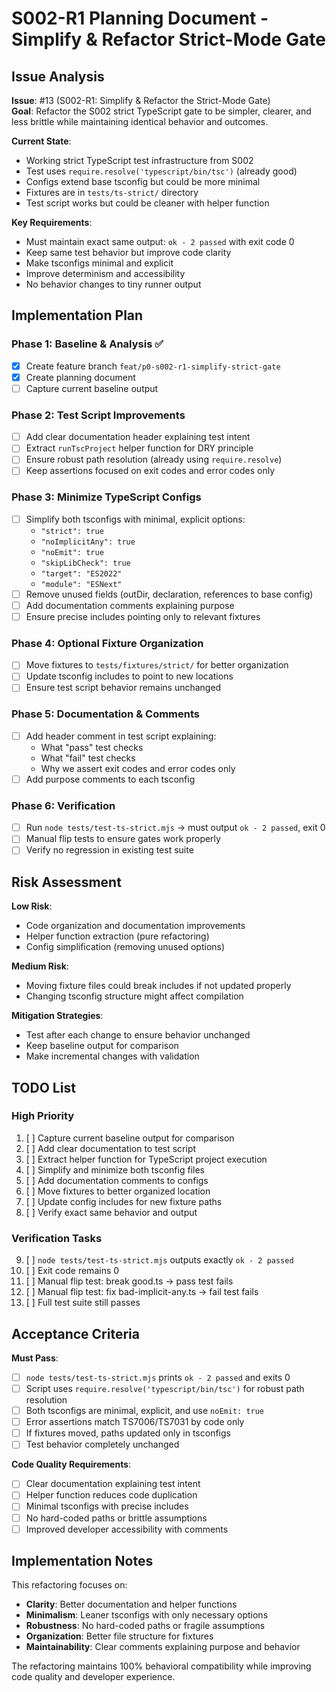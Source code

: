 # S002-R1 Planning Document - Simplify & Refactor Strict-Mode Gate

## Issue Analysis

**Issue**: #13 (S002-R1: Simplify & Refactor the Strict-Mode Gate)  
**Goal**: Refactor the S002 strict TypeScript gate to be simpler, clearer, and less brittle while maintaining identical behavior and outcomes.

**Current State**:
- Working strict TypeScript test infrastructure from S002
- Test uses `require.resolve('typescript/bin/tsc')` (already good)
- Configs extend base tsconfig but could be more minimal
- Fixtures are in `tests/ts-strict/` directory
- Test script works but could be cleaner with helper function

**Key Requirements**:
- Must maintain exact same output: `ok - 2 passed` with exit code 0
- Keep same test behavior but improve code clarity
- Make tsconfigs minimal and explicit
- Improve determinism and accessibility
- No behavior changes to tiny runner output

## Implementation Plan

### Phase 1: Baseline & Analysis ✅
- [x] Create feature branch `feat/p0-s002-r1-simplify-strict-gate`
- [x] Create planning document
- [ ] Capture current baseline output

### Phase 2: Test Script Improvements
- [ ] Add clear documentation header explaining test intent
- [ ] Extract `runTscProject` helper function for DRY principle
- [ ] Ensure robust path resolution (already using `require.resolve`)
- [ ] Keep assertions focused on exit codes and error codes only

### Phase 3: Minimize TypeScript Configs
- [ ] Simplify both tsconfigs with minimal, explicit options:
  - `"strict": true`
  - `"noImplicitAny": true` 
  - `"noEmit": true`
  - `"skipLibCheck": true`
  - `"target": "ES2022"`
  - `"module": "ESNext"`
- [ ] Remove unused fields (outDir, declaration, references to base config)
- [ ] Add documentation comments explaining purpose
- [ ] Ensure precise includes pointing only to relevant fixtures

### Phase 4: Optional Fixture Organization
- [ ] Move fixtures to `tests/fixtures/strict/` for better organization
- [ ] Update tsconfig includes to point to new locations
- [ ] Ensure test script behavior remains unchanged

### Phase 5: Documentation & Comments
- [ ] Add header comment in test script explaining:
  - What "pass" test checks
  - What "fail" test checks  
  - Why we assert exit codes and error codes only
- [ ] Add purpose comments to each tsconfig

### Phase 6: Verification
- [ ] Run `node tests/test-ts-strict.mjs` → must output `ok - 2 passed`, exit 0
- [ ] Manual flip tests to ensure gates work properly
- [ ] Verify no regression in existing test suite

## Risk Assessment

**Low Risk**:
- Code organization and documentation improvements
- Helper function extraction (pure refactoring)
- Config simplification (removing unused options)

**Medium Risk**:
- Moving fixture files could break includes if not updated properly
- Changing tsconfig structure might affect compilation

**Mitigation Strategies**:
- Test after each change to ensure behavior unchanged
- Keep baseline output for comparison
- Make incremental changes with validation

## TODO List

### High Priority
1. [ ] Capture current baseline output for comparison
2. [ ] Add clear documentation to test script
3. [ ] Extract helper function for TypeScript project execution
4. [ ] Simplify and minimize both tsconfig files
5. [ ] Add documentation comments to configs
6. [ ] Move fixtures to better organized location
7. [ ] Update config includes for new fixture paths
8. [ ] Verify exact same behavior and output

### Verification Tasks
9. [ ] `node tests/test-ts-strict.mjs` outputs exactly `ok - 2 passed`
10. [ ] Exit code remains 0
11. [ ] Manual flip test: break good.ts → pass test fails
12. [ ] Manual flip test: fix bad-implicit-any.ts → fail test fails
13. [ ] Full test suite still passes

## Acceptance Criteria

**Must Pass**:
- [ ] `node tests/test-ts-strict.mjs` prints `ok - 2 passed` and exits 0
- [ ] Script uses `require.resolve('typescript/bin/tsc')` for robust path resolution
- [ ] Both tsconfigs are minimal, explicit, and use `noEmit: true`
- [ ] Error assertions match TS7006/TS7031 by code only
- [ ] If fixtures moved, paths updated only in tsconfigs
- [ ] Test behavior completely unchanged

**Code Quality Requirements**:
- [ ] Clear documentation explaining test intent
- [ ] Helper function reduces code duplication
- [ ] Minimal tsconfigs with precise includes
- [ ] No hard-coded paths or brittle assumptions
- [ ] Improved developer accessibility with comments

## Implementation Notes

This refactoring focuses on:
- **Clarity**: Better documentation and helper functions
- **Minimalism**: Leaner tsconfigs with only necessary options
- **Robustness**: No hard-coded paths or fragile assumptions
- **Organization**: Better file structure for fixtures
- **Maintainability**: Clear comments explaining purpose and behavior

The refactoring maintains 100% behavioral compatibility while improving code quality and developer experience.
